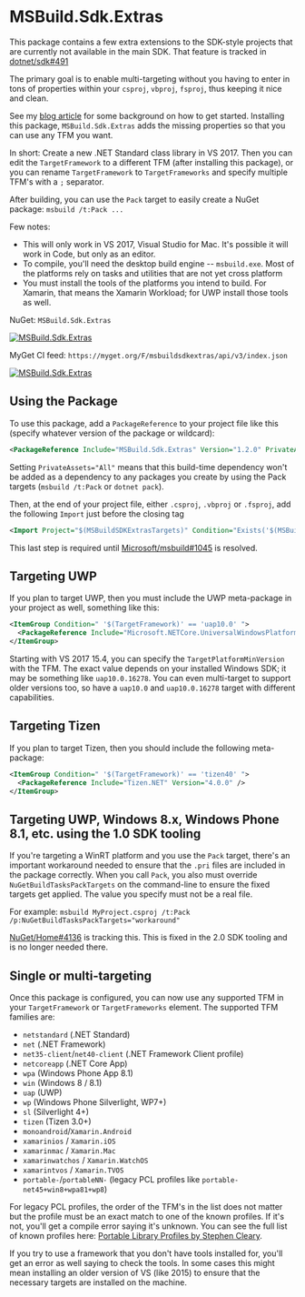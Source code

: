 # MSBuild.Sdk.Extras

This package contains a few extra extensions to the SDK-style projects that are currently not available
in the main SDK. That feature is tracked in [dotnet/sdk#491](https://github.com/dotnet/sdk/issues/491)

The primary goal is to enable multi-targeting without you having to enter in tons of properties within your
`csproj`, `vbproj`, `fsproj`, thus keeping it nice and clean.

See my [blog article](https://oren.codes/2017/01/04/multi-targeting-the-world-a-single-project-to-rule-them-all/) for some background on how to get started. Installing
this package, `MSBuild.Sdk.Extras` adds the missing properties so that you can use any TFM you want.

In short: Create a new .NET Standard class library in VS 2017. Then you can edit the `TargetFramework` to a different TFM (after installing this package), or you can rename `TargetFramework` to `TargetFrameworks` and specify multiple TFM's with a `;` separator.

After building, you can use the `Pack` target to easily create a NuGet package: `msbuild /t:Pack ...`

Few notes:

- This will only work in VS 2017, Visual Studio for Mac. It's possible it will work in Code, but only as an editor.
- To compile, you'll need the desktop build engine -- `msbuild.exe`. Most of the platforms rely on tasks and utilities that are not yet cross platform
- You must install the tools of the platforms you intend to build. For Xamarin, that means the Xamarin Workload; for UWP install those tools as well.

NuGet: `MSBuild.Sdk.Extras`

[![MSBuild.Sdk.Extras](https://img.shields.io/nuget/v/MSBuild.Sdk.Extras.svg)](https://nuget.org/packages/MSBuild.Sdk.Extras)

MyGet CI feed: `https://myget.org/F/msbuildsdkextras/api/v3/index.json`

[![MSBuild.Sdk.Extras](https://img.shields.io/myget/msbuildsdkextras/v/MSBuild.Sdk.Extras.svg)](https://myget.org/gallery/msbuildsdkextras)

## Using the Package

To use this package, add a `PackageReference` to your project file like this (specify whatever version of the package or wildcard):

``` xml
<PackageReference Include="MSBuild.Sdk.Extras" Version="1.2.0" PrivateAssets="All" />
```

Setting `PrivateAssets="All"` means that this build-time dependency won't be added as a dependency to any packages you create by
using the Pack targets (`msbuild /t:Pack` or `dotnet pack`).

Then, at the end of your project file, either `.csproj`, `.vbproj` or `.fsproj`, add the following `Import` just before the closing tag

``` xml
<Import Project="$(MSBuildSDKExtrasTargets)" Condition="Exists('$(MSBuildSDKExtrasTargets)')" />
```

This last step is required until [Microsoft/msbuild#1045](https://github.com/Microsoft/msbuild/issues/1045) is resolved.

## Targeting UWP

If you plan to target UWP, then you must include the UWP meta-package in your project as well, something like this:

``` xml
<ItemGroup Condition=" '$(TargetFramework)' == 'uap10.0' ">
  <PackageReference Include="Microsoft.NETCore.UniversalWindowsPlatform " Version="5.4.0" />
</ItemGroup>
```

Starting with VS 2017 15.4, you can specify the `TargetPlatformMinVersion` with the TFM. The exact value depends on your installed Windows SDK; it may be something like `uap10.0.16278`. You can even multi-target to support older versions too, so have a `uap10.0` and `uap10.0.16278` target with different capabilities.

## Targeting Tizen

If you plan to target Tizen, then you should include the following meta-package:

```xml
<ItemGroup Condition=" '$(TargetFramework)' == 'tizen40' ">
  <PackageReference Include="Tizen.NET" Version="4.0.0" />
</ItemGroup>
```

## Targeting UWP, Windows 8.x, Windows Phone 8.1, etc. using the 1.0 SDK tooling

If you're targeting a WinRT platform and you use the `Pack` target, there's an important workaround needed to ensure
that the `.pri` files are included in the package correctly. When you call `Pack`, you also must override `NuGetBuildTasksPackTargets` on the command-line
to ensure the fixed targets get applied. The value you specify must not be a real file.

For example: `msbuild MyProject.csproj /t:Pack /p:NuGetBuildTasksPackTargets="workaround"`

[NuGet/Home#4136](https://github.com/NuGet/Home/issues/4136) is tracking this. This is fixed in the 2.0 SDK tooling and is no longer needed there.

## Single or multi-targeting

Once this package is configured, you can now use any supported TFM in your `TargetFramework` or `TargetFrameworks` element. The supported TFM families are:

- `netstandard` (.NET Standard)
- `net` (.NET Framework)
- `net35-client`/`net40-client` (.NET Framework Client profile)
- `netcoreapp` (.NET Core App)
- `wpa` (Windows Phone App 8.1)
- `win` (Windows 8 / 8.1)
- `uap` (UWP)
- `wp` (Windows Phone Silverlight, WP7+)
- `sl` (Silverlight 4+)
- `tizen` (Tizen 3.0+)
- `monoandroid`/`Xamarin.Android`
- `xamarinios` / `Xamarin.iOS`
- `xamarinmac` / `Xamarin.Mac`
- `xamarinwatchos` / `Xamarin.WatchOS`
- `xamarintvos` / `Xamarin.TVOS`
- `portable-`/`portableNN-` (legacy PCL profiles like `portable-net45+win8+wpa81+wp8`)

 For legacy PCL profiles, the order of the TFM's in the list does not matter but the profile must be an exact match
 to one of the known profiles. If it's not, you'll get a compile error saying it's unknown. You can see the full
 list of known profiles here: [Portable Library Profiles by Stephen Cleary](https://portablelibraryprofiles.stephencleary.com/).

 If you try to use a framework that you don't have tools installed for, you'll get an error as well saying to check the tools. In some cases
 this might mean installing an older version of VS (like 2015) to ensure that the necessary targets are installed on the machine.
